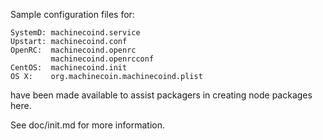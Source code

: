 ﻿Sample configuration files for:
```
SystemD: machinecoind.service
Upstart: machinecoind.conf
OpenRC:  machinecoind.openrc
         machinecoind.openrcconf
CentOS:  machinecoind.init
OS X:    org.machinecoin.machinecoind.plist
```
have been made available to assist packagers in creating node packages here.

See doc/init.md for more information.
